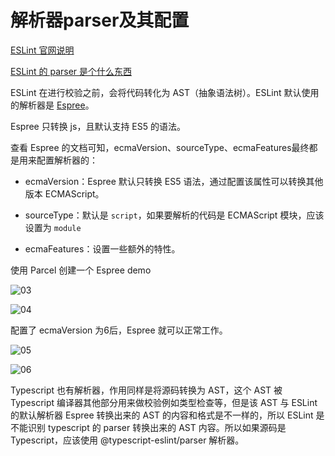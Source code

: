 # 解析器parser及其配置

[ESLint 官网说明](https://eslint.org/docs/user-guide/configuring/language-options#specifying-parser-options)

[ESLint 的 parser 是个什么东西](https://zhuanlan.zhihu.com/p/295291463)

ESLint 在进行校验之前，会将代码转化为 AST（抽象语法树）。ESLint 默认使用的解析器是 [Espree](https://github.com/eslint/espree)。

Espree 只转换 js，且默认支持 ES5 的语法。

查看 Espree 的文档可知，ecmaVersion、sourceType、ecmaFeatures最终都是用来配置解析器的：

- ecmaVersion：Espree 默认只转换 ES5 语法，通过配置该属性可以转换其他版本 ECMAScript。

- sourceType：默认是 `script`，如果要解析的代码是 ECMAScript 模块，应该设置为 `module`

- ecmaFeatures：设置一些额外的特性。

使用 Parcel 创建一个 Espree demo

![03](http://image.newarea.site/20230718/03.png)

![04](http://image.newarea.site/20230718/04.png)

配置了 ecmaVersion 为6后，Espree 就可以正常工作。

![05](http://image.newarea.site/20230718/05.png)

![06](http://image.newarea.site/20230718/06.png)

Typescript 也有解析器，作用同样是将源码转换为 AST，这个 AST 被 Typescript 编译器其他部分用来做校验例如类型检查等，但是该 AST 与 ESLint 的默认解析器 Espree 转换出来的 AST 的内容和格式是不一样的，所以 ESLint 是不能识别 typescript 的 parser 转换出来的 AST 内容。所以如果源码是 Typescript，应该使用 @typescript-eslint/parser 解析器。

